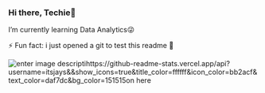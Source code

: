 ### Hi there, Techie👋
I’m currently learning Data Analytics😜

⚡ Fun fact: i just opened a git to test this readme 🤣 

![enter image descriptihttps://github-readme-stats.vercel.app/api?username=itsjays&&show_icons=true&title_color=ffffff&icon_color=bb2acf&text_color=daf7dc&bg_color=151515on here](https://github-readme-stats.vercel.app/api?username=itsjays&&show_icons=true&title_color=ffffff&icon_color=bb2acf&text_color=daf7dc&bg_color=151515)
<!--
**itsjays/itsjays** is a ✨ _special_ ✨ repository because its `README.md` (this file) appears on your GitHub profile.

Here are some ideas to get you started:

- 🔭 I’m currently working on ...
- 🌱 I’m currently learning ...
- 👯 I’m looking to collaborate on ...
- 🤔 I’m looking for help with ...
- 💬 Ask me about ...
- 📫 How to reach me: ...
- 😄 Pronouns: ...
- ⚡ Fun fact: ...
-->
